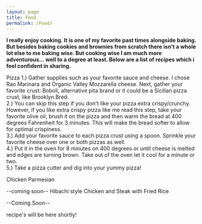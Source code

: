 ```yaml
---
layout: page
title: Food
permalink: /Food/
---
```



<b> I really enjoy cooking. It is one of my favorite past times alongside baking. But besides baking cookies and brownies from scratch there isn't a whole lot else to me baking wise. But cooking wise I am much more adventurous... well to a degree at least. Below are a list of recipes which i feel confident in sharing. </b>

Pizza
1.) Gather supplies such as your favorite sauce and cheese. I chose Rao Marinara and Organic Valley Mozzarella cheese. Next, gather your favorite crust:  Boboli, alternative pita brand or it could be a Sicilian pizza crust, like Brooklyn Bred.<br />
2.) You can skip this step if you don't like your pizza extra crispy/crunchy. However, if you like extra crispy pizza like me read this step, take your favorite olive oil, brush it on the pizza and then warm the bread at 400 degrees Fahrenheit for 3 minutes. This will make the bread softer to allow for optimal crispiness.<br />
3.) Add your favorite sauce to each pizza crust using a spoon. Sprinkle your favorite cheese over one or both pizzas as well. <br />
4.) Put it in the oven for 8 minutes on 400 degrees or until cheese is melted and edges are turning brown. Take out of the oven let it cool for a minute or two.<br />
5.) Take a pizza cutter and dig into your yummy pizza!<br />

Chicken Parmesian

--coming soon--
Hibachi style Chicken and Steak with Fried Rice

--Coming Soon--

recipe's will be here shortly!
